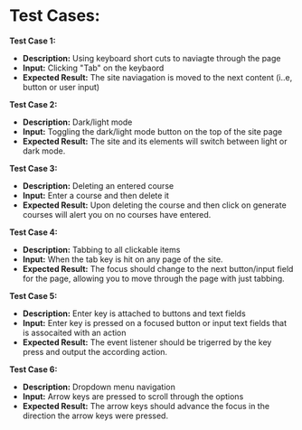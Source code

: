 # Test Cases:

**Test Case 1:** 
- **Description:** Using keyboard short cuts to naviagte through the page
- **Input:** Clicking "Tab" on the keybaord
- **Expected Result:** The site naviagation is moved to the next content (i..e, button or user input)

**Test Case 2:** 
- **Description:** Dark/light mode
- **Input:** Toggling the dark/light mode button on the top of the site page
- **Expected Result:** The site and its elements will switch between light or dark mode.

**Test Case 3:** 
- **Description:** Deleting an entered course
- **Input:** Enter a course and then delete it
- **Expected Result:** Upon deleting the course and then click on generate courses will alert you on no courses have 
                        entered.
                        
**Test Case 4:** 
- **Description:** Tabbing to all clickable items
- **Input:** When the tab key is hit on any page of the site.
- **Expected Result:** The focus should change to the next button/input field for the page, allowing you to move through the page with just tabbing.

**Test Case 5:** 
- **Description:** Enter key is attached to buttons and text fields
- **Input:** Enter key is pressed on a focused button or input text fields that is assocaited with an action
- **Expected Result:** The event listener should be trigerred by the key press and output the according action.

**Test Case 6:** 
- **Description:** Dropdown menu navigation
- **Input:** Arrow keys are pressed to scroll through the options 
- **Expected Result:** The arrow keys should advance the focus in the direction the arrow keys were pressed.